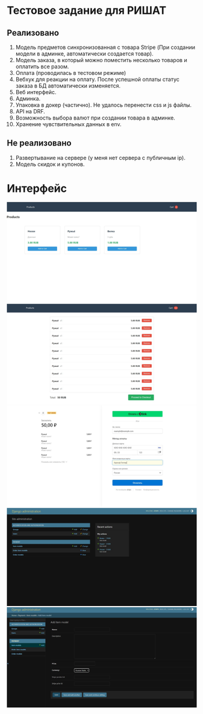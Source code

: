 # Тестовое задание для РИШАТ
## Реализовано
1. Модель предметов синхронизованная с товара Stripe (При создании модели в админке, автоматически создается товар).
2. Модель заказа, в который можно поместить несколько товаров и оплатить все разом.
3. Оплата (проводилась в тестовом режиме)
4. Вебхук для реакции на оплату. После успешной оплаты статус заказа в БД автоматически изменяется.
5. Веб интерфейс.
6. Админка.
7. Упаковка в докер (частично). Не удалось перенести css и js файлы.
8. API на DRF.
9. Возможность выбора валют при создании товара в админке.
9. Хранение чувствительных данных в env.
## Не реализовано
1. Развертывание на сервере (у меня нет сервера с публичным ip).
2. Модель скидок и купонов.
# Интерфейс
![Снимок.JPG](images%2F%D0%A1%D0%BD%D0%B8%D0%BC%D0%BE%D0%BA.JPG)
![Снимок1.JPG](images%2F%D0%A1%D0%BD%D0%B8%D0%BC%D0%BE%D0%BA1.JPG)
![Снимок2.JPG](images%2F%D0%A1%D0%BD%D0%B8%D0%BC%D0%BE%D0%BA2.JPG)
![Снимок3.JPG](images%2F%D0%A1%D0%BD%D0%B8%D0%BC%D0%BE%D0%BA3.JPG)
![Снимок4.JPG](images%2F%D0%A1%D0%BD%D0%B8%D0%BC%D0%BE%D0%BA4.JPG)